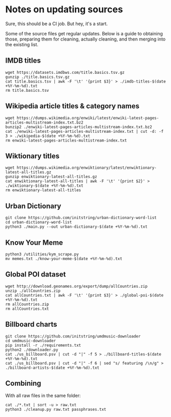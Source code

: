 # Notes on updating sources

Sure, this should be a CI job. But hey, it's a start.

Some of the source files get regular updates. Below is a guide to obtaining those, preparing them for cleaning, actually cleaning, and then merging into the existing list.

## IMDB titles

```
wget https://datasets.imdbws.com/title.basics.tsv.gz
gunzip ./title.basics.tsv.gz
cat title.basics.tsv | awk -F '\t' '{print $3}' > ./imdb-titles-$(date +%Y-%m-%d).txt
rm title.basics.tsv
```

## Wikipedia article titles & category names

```
wget https://dumps.wikimedia.org/enwiki/latest/enwiki-latest-pages-articles-multistream-index.txt.bz2
bunzip2 ./enwiki-latest-pages-articles-multistream-index.txt.bz2
cat ./enwiki-latest-pages-articles-multistream-index.txt | cut -d: -f 3 > ./wikipedia-$(date +%Y-%m-%d).txt
rm enwiki-latest-pages-articles-multistream-index.txt

```

## Wiktionary titles

```
wget https://dumps.wikimedia.org/enwiktionary/latest/enwiktionary-latest-all-titles.gz
gunzip enwiktionary-latest-all-titles.gz
cat enwiktionary-latest-all-titles | awk -F '\t' '{print $2}' > ./wiktionary-$(date +%Y-%m-%d).txt
rm enwiktionary-latest-all-titles

```

## Urban Dictionary

```
git clone https://github.com/initstring/urban-dictionary-word-list
cd urban-dictionary-word-list
python3 ./main.py --out urban-dictionary-$(date +%Y-%m-%d).txt
```

## Know Your Meme

```
python3 /utilities/kym_scrape.py
mv memes.txt ./know-your-meme-$(date +%Y-%m-%d).txt
```

## Global POI dataset

```
wget http://download.geonames.org/export/dump/allCountries.zip
unzip ./allCountries.zip
cat allCountries.txt | awk -F '\t' '{print $3}' > ./global-poi-$(date +%Y-%m-%d).txt
rm allCountries.zip
rm allCountries.txt
```

## Billboard charts

```
git clone https://github.com/initstring/umdmusic-downloader
cd umdmusic-downloader
pip install -r ./requirements.txt
python2 ./downloader.py
cat ./us_billboard.psv | cut -d "|" -f 5 > ./billboard-titles-$(date +%Y-%m-%d).txt
cat ./us_billboard.psv | cut -d "|" -f 6 | sed "s/ featuring /\n/g" > ./billboard-artists-$(date +%Y-%m-%d).txt
```

## Combining

With all raw files in the same folder:

```
cat ./*.txt | sort -u > raw.txt
python3 ./cleanup.py raw.txt passphrases.txt
```
